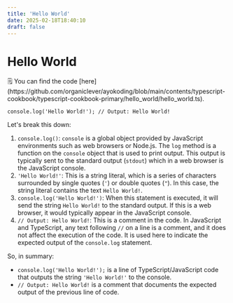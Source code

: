 ```yaml
---
title: 'Hello World'
date: 2025-02-18T18:40:10
draft: false
---
```


# Hello World

<aside>
🗒️ You can find the code [here](https://github.com/organiclever/ayokoding/blob/main/contents/typescript-cookbook/typescript-cookbook-primary/hello_world/hello_world.ts).

</aside>

```tsx
console.log('Hello World!'); // Output: Hello World!
```

Let's break this down:

1. `console.log()`: `console` is a global object provided by JavaScript environments such as web browsers or Node.js. The `log` method is a function on the `console` object that is used to print output. This output is typically sent to the standard output (`stdout`) which in a web browser is the JavaScript console.
2. `'Hello World!'`: This is a string literal, which is a series of characters surrounded by single quotes (`'`) or double quotes (`"`). In this case, the string literal contains the text `Hello World!`.
3. `console.log('Hello World!')`: When this statement is executed, it will send the string `Hello World!` to the standard output. If this is a web browser, it would typically appear in the JavaScript console.
4. `// Output: Hello World!`: This is a comment in the code. In JavaScript and TypeScript, any text following `//` on a line is a comment, and it does not affect the execution of the code. It is used here to indicate the expected output of the `console.log` statement.

So, in summary:

- `console.log('Hello World!');` is a line of TypeScript/JavaScript code that outputs the string `'Hello World!'` to the console.
- `// Output: Hello World!` is a comment that documents the expected output of the previous line of code.
